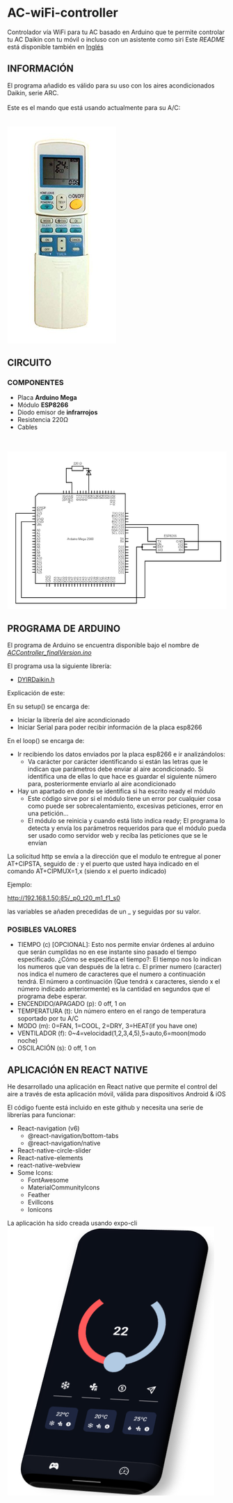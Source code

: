 # AC-wiFi-controller
Controlador vía WiFi para tu AC basado en Arduino que te permite controlar tu AC Daikin con tu móvil o incluso con un asistente como siri
Este _README_ está disponible también en [Inglés](README.md)
## INFORMACIÓN

El programa añadido es válido para su uso con los aires acondicionados Daikin, serie ARC.
<br />
<br />
Este es el mando que está usando actualmente para su A/C:<br /><br /><br />
![Mando del aire acondicionado](assets/images/RemoteControlARC.jpg)
## CIRCUITO

### COMPONENTES

- Placa **Arduino Mega**
- Módulo **ESP8266**
- Diodo emisor de **infrarrojos**
- Resistencia 220Ω
- Cables<br /><br /><br />

![Circuito de arduino](assets/images/Arduino_circuit.png)

## PROGRAMA DE ARDUINO

El programa de Arduino se encuentra disponible bajo el nombre de [_ACController_finalVersion.ino_](/Arduino/ACController_finalVersion/ACController_finalVersion.ino)

El programa usa la siguiente librería:

-	[DYIRDaikin.h](https://github.com/danny-source/Arduino_DY_IRDaikin)

Explicación de este:

En su setup() se encarga de:

- Iniciar la librería del aire acondicionado
- Iniciar Serial para poder recibir información de la placa esp8266

En el loop() se encarga de:

- Ir recibiendo los datos enviados por la placa esp8266 e ir analizándolos:
  - Va carácter por carácter identificando si están las letras que le indican que parámetros debe enviar al aire acondicionado. Si identifica una de ellas lo que hace es guardar el siguiente número para, posteriormente enviarlo al aire acondicionado
- Hay un apartado en donde se identifica si ha escrito ready el módulo
  - Este código sirve por si el módulo tiene un error por cualquier cosa como puede ser sobrecalentamiento, excesivas peticiones, error en una petición…
  - El módulo se reinicia y cuando está listo indica ready; El programa lo detecta y envía los parámetros requeridos para que el módulo pueda ser usado como servidor web y reciba las peticiones que se le envían

La solicitud http se envía a la dirección que el modulo te entregue al poner AT+CIPSTA, seguido de _:_ y el puerto que usted haya indicado en el comando AT+CIPMUX=1,x (siendo x el puerto indicado)

Ejemplo:

http://192.168.1.50:85/_p0_t20_m1_f1_s0

las variables se añaden precedidas de un \_ y seguidas por su valor.

### POSIBLES VALORES

- TIEMPO (c) [OPCIONAL]: Esto nos permite enviar órdenes al arduino que serán cumplidas no en ese instante sino pasado el tiempo especificado. ¿Cómo se especifica el tiempo?: El tiempo nos lo indican los numeros que van después de la letra c. El primer numero (caracter) nos indica el numero de caracteres que el numero a continuación tendrá. El número a continuación (Que tendrá x caracteres, siendo x el número indicado anteriormente) es la cantidad en segundos que el programa debe esperar.
- ENCENDIDO/APAGADO (p): 0 off, 1 on
- TEMPERATURA (t): Un número entero en el rango de temperatura soportado por tu A/C
- MODO (m): 0=FAN, 1=COOL, 2=DRY, 3=HEAT(if you have one)
- VENTILADOR (f): 0~4=velocidad(1,2,3,4,5),5=auto,6=moon(modo noche)
- OSCILACIÓN (s): 0 off, 1 on



## APLICACIÓN EN REACT NATIVE

He desarrollado una aplicación en React native que permite el control del aire a través de esta aplicación móvil, válida para dispositivos Android & iOS

El código fuente está incluido en este github y necesita una serie de librerías para funcionar:

- React-navigation (v6)
  - @react-navigation/bottom-tabs
  - @react-navigation/native
- React-native-circle-slider
- React-native-elements
- react-native-webview
- Some Icons:
  - FontAwesome
  - MaterialCommunityIcons
  - Feather
  - EvilIcons
  - Ionicons

La aplicación ha sido creada usando expo-cli
![Imagen de la app](assets/images/App_image.png)
